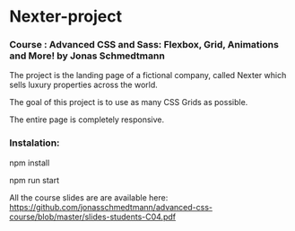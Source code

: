 # Nexter-project

### Course : Advanced CSS and Sass: Flexbox, Grid, Animations and More! by Jonas Schmedtmann

The project is the landing page of a fictional company, called Nexter which sells luxury properties across the world.

The goal of this project is to use as many CSS Grids as possible.

The entire page is completely responsive.


### Instalation:

npm install 

npm run start

All the course slides are are available here:  https://github.com/jonasschmedtmann/advanced-css-course/blob/master/slides-students-C04.pdf